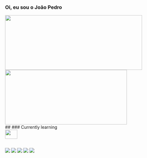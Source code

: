 ### Oi, eu sou o João Pedro

<!--
**jpclrocha/jpclrocha** is a ✨ _special_ ✨ repository because its `README.md` (this file) appears on your GitHub profile.

Here are some ideas to get you started:

- 🔭 I’m currently working on ...
- 🌱 I’m currently learning ReactJS

- 📫 How to reach me: ...
- 😄 Pronouns: ...
- ⚡ Fun fact: ...
-->

<div>
  <a href="https://github.com/jpclrocha"></a>
  <img height="180em" width="450" src="https://github-readme-stats.vercel.app/api?username=jpclrocha&count_private=true&show_icons=true&theme=merko"/>
  <img height="180em" width="400" src="https://github-readme-stats.vercel.app/api/top-langs/?username=jpclrocha&layout=compact&theme=merko"/>
</div>
  ##
   ### Currently learning
<div style="display:inline_block">
   <img height="30" width="40" src="https://cdn.jsdelivr.net/gh/devicons/devicon/icons/react/react-original.svg"/>     
</div>
  
  ##
  
  <div>
  <a href=""><img src="https://img.shields.io/badge/Gmail-D14836?style=for-the-badge&logo=gmail&logoColor=white"/></a>
  <a href=""><img src="https://img.shields.io/badge/Discord-7289DA?style=for-the-badge&logo=discord&logoColor=white"/></a>
  <a href=""><img src="https://img.shields.io/badge/Instagram-E4405F?style=for-the-badge&logo=instagram&logoColor=white"/></a>
  <a href=""><img src="https://img.shields.io/badge/LinkedIn-0077B5?style=for-the-badge&logo=linkedin&logoColor=white"/></a>
  <a href=""><img src="https://img.shields.io/badge/Twitter-1DA1F2?style=for-the-badge&logo=twitter&logoColor=white"/></a>
  </div>
